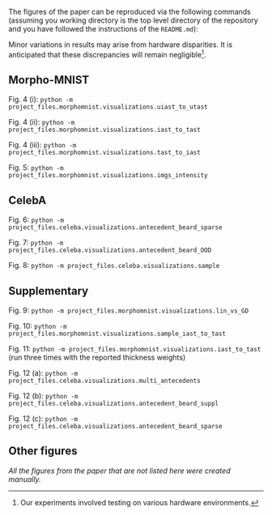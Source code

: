 The figures of the paper can be reproduced via the following commands (assuming you working directory is the top level directory of the repository and you have followed the instructions of the `README.md`):

Minor variations in results may arise from hardware disparities. It is anticipated that these discrepancies will remain negligible[^1].

## Morpho-MNIST

Fig. 4 (i): `python -m project_files.morphomnist.visualizations.uiast_to_utast`

Fig. 4 (ii): `python -m project_files.morphomnist.visualizations.iast_to_tast`

Fig. 4 (iii): `python -m project_files.morphomnist.visualizations.tast_to_iast`

Fig. 5: `python -m project_files.morphomnist.visualizations.imgs_intensity`

## CelebA

Fig. 6: `python -m project_files.celeba.visualizations.antecedent_beard_sparse`

Fig. 7: `python -m project_files.celeba.visualizations.antecedent_beard_OOD`

Fig. 8: `python -m project_files.celeba.visualizations.sample`

## Supplementary

Fig. 9:  `python -m project_files.morphomnist.visualizations.lin_vs_GD`

Fig. 10: `python -m project_files.morphomnist.visualizations.sample_iast_to_tast`

Fig. 11: `python -m project_files.morphomnist.visualizations.iast_to_tast` (run three times with the reported thickness weights)

Fig. 12 (a): `python -m project_files.celeba.visualizations.multi_antecedents`

Fig. 12 (b): `python -m project_files.celeba.visualizations.antecedent_beard_suppl`

Fig. 12 (c): `python -m project_files.celeba.visualizations.antecedent_beard_sparse`

## Other figures

*All the figures from the paper that are not listed here were created manually.*

[^1]: Our experiments involved testing on various hardware environments.